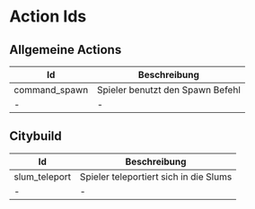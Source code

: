 # Action Ids

## Allgemeine Actions

| Id         | Beschreibung |
|---------------|----------|
|  command_spawn  |  Spieler benutzt den Spawn Befehl  |
| - | -   |


## Citybuild

| Id         | Beschreibung |
|---------------|----------|
|  slum_teleport  |  Spieler teleportiert sich in die Slums |
| - | -  |
